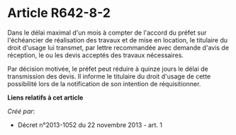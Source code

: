# Article R642-8-2

Dans le délai maximal d'un mois à compter de l'accord du préfet sur l'échéancier de réalisation des travaux et de mise en
location, le titulaire du droit d'usage lui transmet, par lettre recommandée avec demande d'avis de réception, le ou les
devis acceptés des travaux nécessaires.

Par décision motivée, le préfet peut réduire à quinze jours le délai de transmission des devis. Il informe le titulaire du
droit d'usage de cette possibilité lors de la notification de son intention de réquisitionner.

**Liens relatifs à cet article**

_Créé par_:

  - Décret n°2013-1052 du 22 novembre 2013 - art. 1
